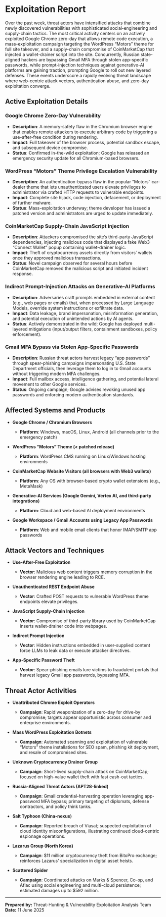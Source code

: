 # Exploitation Report

Over the past week, threat actors have intensified attacks that combine newly discovered vulnerabilities with sophisticated social-engineering and supply-chain tactics. The most critical activity centers on an actively exploited Google Chrome zero-day that allows remote code execution, a mass-exploitation campaign targeting the WordPress “Motors” theme for full site takeover, and a supply-chain compromise of CoinMarketCap that injected a wallet-drainer script into the site. Concurrently, Russian state-aligned hackers are bypassing Gmail MFA through stolen app-specific passwords, while prompt-injection techniques against generative-AI platforms are gaining traction, prompting Google to roll out new layered defenses. These events underscore a rapidly evolving threat landscape where web-centric attack vectors, authentication abuse, and zero-day exploitation converge.

## Active Exploitation Details

### Google Chrome Zero-Day Vulnerability
- **Description**: A memory-safety flaw in the Chromium browser engine that enables remote attackers to execute arbitrary code by triggering a use-after-free condition during rendering.
- **Impact**: Full takeover of the browser process, potential sandbox escape, and subsequent device compromise.
- **Status**: Confirmed in-the-wild exploitation; Google has released an emergency security update for all Chromium-based browsers.
  
### WordPress “Motors” Theme Privilege Escalation Vulnerability
- **Description**: An authentication-bypass flaw in the popular “Motors” car-dealer theme that lets unauthenticated users elevate privileges to administrator via crafted HTTP requests to vulnerable endpoints.
- **Impact**: Complete site hijack, code injection, defacement, or deployment of further malware.
- **Status**: Mass-exploitation underway; theme developer has issued a patched version and administrators are urged to update immediately.
  
### CoinMarketCap Supply-Chain JavaScript Injection
- **Description**: Attackers compromised the site’s third-party JavaScript dependencies, injecting malicious code that displayed a fake Web3 “Connect Wallet” popup containing wallet-drainer logic.
- **Impact**: Theft of cryptocurrency assets directly from visitors’ wallets once they approved malicious transactions.
- **Status**: Novel campaign observed for several hours before CoinMarketCap removed the malicious script and initiated incident response.

### Indirect Prompt-Injection Attacks on Generative-AI Platforms
- **Description**: Adversaries craft prompts embedded in external content (e.g., web pages or emails) that, when processed by Large Language Models, override system instructions or exfiltrate data.
- **Impact**: Data leakage, brand impersonation, misinformation generation, and potential execution of unintended actions by AI agents.
- **Status**: Actively demonstrated in the wild; Google has deployed multi-layered mitigations (input/output filters, containment sandboxes, policy enforcement).

### Gmail MFA Bypass via Stolen App-Specific Passwords
- **Description**: Russian threat actors harvest legacy “app passwords” through spear-phishing campaigns impersonating U.S. State Department officials, then leverage them to log in to Gmail accounts without triggering modern MFA challenges.
- **Impact**: Full mailbox access, intelligence gathering, and potential lateral movement to other Google services.
- **Status**: Ongoing campaign; Google advises revoking unused app passwords and enforcing modern authentication standards.

## Affected Systems and Products

- **Google Chrome / Chromium Browsers**  
  - **Platform**: Windows, macOS, Linux, Android (all channels prior to the emergency patch)

- **WordPress “Motors” Theme (< patched release)**  
  - **Platform**: WordPress CMS running on Linux/Windows hosting environments

- **CoinMarketCap Website Visitors (all browsers with Web3 wallets)**  
  - **Platform**: Any OS with browser-based crypto wallet extensions (e.g., MetaMask)

- **Generative-AI Services (Google Gemini, Vertex AI, and third-party integrations)**  
  - **Platform**: Cloud and web-based AI deployment environments

- **Google Workspace / Gmail Accounts using Legacy App Passwords**  
  - **Platform**: Web and mobile email clients that honor IMAP/SMTP app passwords

## Attack Vectors and Techniques

- **Use-After-Free Exploitation**  
  - **Vector**: Malicious web content triggers memory corruption in the browser rendering engine leading to RCE.

- **Unauthenticated REST Endpoint Abuse**  
  - **Vector**: Crafted POST requests to vulnerable WordPress theme endpoints elevate privileges.

- **JavaScript Supply-Chain Injection**  
  - **Vector**: Compromise of third-party library used by CoinMarketCap inserts wallet-drainer code into webpages.

- **Indirect Prompt Injection**  
  - **Vector**: Hidden instructions embedded in user-supplied content force LLMs to leak data or execute attacker directives.

- **App-Specific Password Theft**  
  - **Vector**: Spear-phishing emails lure victims to fraudulent portals that harvest legacy Gmail app passwords, bypassing MFA.

## Threat Actor Activities

- **Unattributed Chrome Exploit Operators**  
  - **Campaign**: Rapid weaponization of a zero-day for drive-by compromise; targets appear opportunistic across consumer and enterprise environments.

- **Mass WordPress Exploitation Botnets**  
  - **Campaign**: Automated scanning and exploitation of vulnerable “Motors” theme installations for SEO spam, phishing kit deployment, and resale of compromised sites.

- **Unknown Cryptocurrency Drainer Group**  
  - **Campaign**: Short-lived supply-chain attack on CoinMarketCap; focused on high-value wallet theft with fast cash-out tactics.

- **Russia-Aligned Threat Actors (APT28-linked)**  
  - **Campaign**: Gmail credential-harvesting operation leveraging app-password MFA bypass; primary targeting of diplomats, defense contractors, and policy think tanks.

- **Salt Typhoon (China-nexus)**  
  - **Campaign**: Reported breach of Viasat; suspected exploitation of cloud identity misconfigurations, illustrating continued cloud-centric espionage operations.

- **Lazarus Group (North Korea)**  
  - **Campaign**: $11 million cryptocurrency theft from BitoPro exchange; reinforces Lazarus’ specialization in digital asset heists.

- **Scattered Spider**  
  - **Campaign**: Coordinated attacks on Marks & Spencer, Co-op, and Aflac using social engineering and multi-cloud persistence; estimated damages up to $592 million.

---

**Prepared by:** Threat-Hunting & Vulnerability Exploitation Analysis Team  
**Date:**  11 June 2025